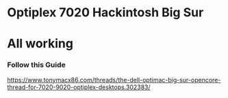 # Optiplex 7020  Hackintosh Big Sur

# All working

### Follow this Guide
 https://www.tonymacx86.com/threads/the-dell-optimac-big-sur-opencore-thread-for-7020-9020-optiplex-desktops.302383/


